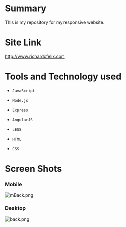 # Summary #
This is my repository for my responsive website. 

# Site Link #

http://www.richardcfelix.com

# Tools and Technology used #

*     JavaScript
*     Node.js
*     Express
*     AngularJS
*     LESS
*     HTML
*     CSS

# Screen Shots #
### Mobile ###
![mBack.png](https://bitbucket.org/repo/AA9G7b/images/2259327261-mBack.png)

### Desktop ###
![back.png](https://bitbucket.org/repo/AA9G7b/images/3024318750-back.png)